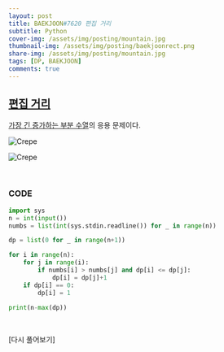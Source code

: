 ```yaml
---
layout: post
title: BAEKJOON#7620 편집 거리
subtitle: Python
cover-img: /assets/img/posting/mountain.jpg
thumbnail-img: /assets/img/posting/baekjoonrect.png
share-img: /assets/img/posting/mountain.jpg
tags: [DP, BAEKJOON]
comments: true
---
```


## [편집 거리](https://www.acmicpc.net/problem/7620)

[가장 긴 증가하는 부분 수열](https://youseop.github.io/2020-09-29-BAEKJOON-DP.1-LIS/)의 응용 문제이다.

![Crepe](https://i.imgur.com/FNz75wX.jpg)

![Crepe](https://i.imgur.com/NvK8HpS.jpg)

<br>

### CODE

```python
import sys
n = int(input())
numbs = list(int(sys.stdin.readline()) for _ in range(n))

dp = list(0 for _ in range(n+1))

for i in range(n):
    for j in range(i):
        if numbs[i] > numbs[j] and dp[i] <= dp[j]:
            dp[i] = dp[j]+1
    if dp[i] == 0:
        dp[i] = 1

print(n-max(dp))
```

<br>

[다시 풀어보기]
<br>
<br>
